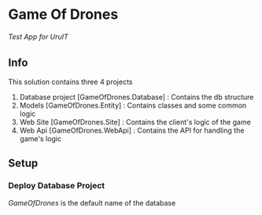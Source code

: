 # Game Of Drones
###### Test App for UruIT

## Info
This solution contains three 4 projects
1. Database project [GameOfDrones.Database] : Contains the db structure
2. Models [GameOfDrones.Entity] : Contains classes and some common logic
3. Web Site [GameOfDrones.Site] : Contains the client's logic of the game
4. Web Api [GameOfDrones.WebApi] : Contains the API for handling the game's logic

## Setup
### Deploy Database Project
*GameOfDrones* is the default name of the database
